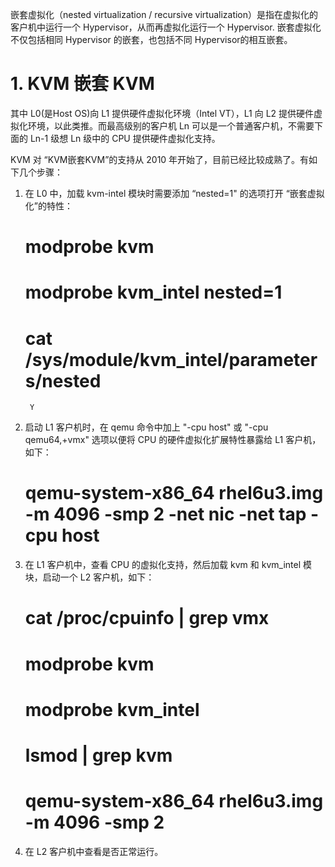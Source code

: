嵌套虚拟化（nested virtualization / recursive virtualization）是指在虚拟化的客户机中运行一个 Hypervisor，从而再虚拟化运行一个 Hypervisor. 嵌套虚拟化不仅包括相同 Hypervisor 的嵌套，也包括不同 Hypervisor的相互嵌套。

# 1. KVM 嵌套 KVM #

其中 L0(是Host OS)向 L1 提供硬件虚拟化环境（Intel VT），L1 向 L2 提供硬件虚拟化环境，以此类推。而最高级别的客户机 Ln 可以是一个普通客户机，不需要下面的 Ln-1 级想 Ln 级中的 CPU 提供硬件虚拟化支持。


KVM 对 “KVM嵌套KVM”的支持从 2010 年开始了，目前已经比较成熟了。有如下几个步骤：
1) 在 L0 中，加载 kvm-intel 模块时需要添加 “nested=1" 的选项打开 “嵌套虚拟化”的特性：

    # modprobe kvm
    # modprobe kvm_intel nested=1
    # cat /sys/module/kvm_intel/parameters/nested
        Y

2) 启动 L1 客户机时，在 qemu 命令中加上 "-cpu host" 或 "-cpu qemu64,+vmx" 选项以便将 CPU 的硬件虚拟化扩展特性暴露给 L1 客户机，如下：

    # qemu-system-x86_64 rhel6u3.img -m 4096 -smp 2 -net nic -net tap -cpu host

3) 在 L1 客户机中，查看 CPU 的虚拟化支持，然后加载 kvm 和 kvm_intel 模块，启动一个 L2 客户机，如下：

    # cat /proc/cpuinfo | grep vmx
    # modprobe kvm
    # modprobe kvm_intel
    # lsmod | grep kvm
    # qemu-system-x86_64 rhel6u3.img -m 4096 -smp 2

4) 在 L2 客户机中查看是否正常运行。


